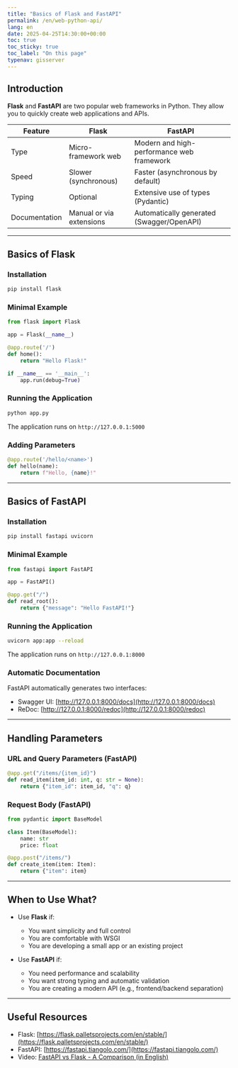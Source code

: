 ```yaml
---
title: "Basics of Flask and FastAPI"
permalink: /en/web-python-api/
lang: en
date: 2025-04-25T14:30:00+00:00
toc: true
toc_sticky: true
toc_label: "On this page"
typenav: gisserver
---
```


## Introduction

**Flask** and **FastAPI** are two popular web frameworks in Python. They allow you to quickly create web applications and APIs.

| Feature         | Flask                            | FastAPI                                  |
|-----------------|----------------------------------|------------------------------------------|
| Type            | Micro-framework web              | Modern and high-performance web framework |
| Speed           | Slower (synchronous)             | Faster (asynchronous by default)         |
| Typing          | Optional                         | Extensive use of types (Pydantic)       |
| Documentation   | Manual or via extensions        | Automatically generated (Swagger/OpenAPI) |

---

## Basics of Flask

### Installation

```bash
pip install flask
```

### Minimal Example

```python
from flask import Flask

app = Flask(__name__)

@app.route('/')
def home():
    return "Hello Flask!"

if __name__ == '__main__':
    app.run(debug=True)
```

### Running the Application

```bash
python app.py
```

The application runs on `http://127.0.0.1:5000`

### Adding Parameters

```python
@app.route('/hello/<name>')
def hello(name):
    return f"Hello, {name}!"
```

---

## Basics of FastAPI

### Installation

```bash
pip install fastapi uvicorn
```

### Minimal Example

```python
from fastapi import FastAPI

app = FastAPI()

@app.get("/")
def read_root():
    return {"message": "Hello FastAPI!"}
```

### Running the Application

```bash
uvicorn app:app --reload
```

The application runs on `http://127.0.0.1:8000`

### Automatic Documentation

FastAPI automatically generates two interfaces:

- Swagger UI: [http://127.0.0.1:8000/docs](http://127.0.0.1:8000/docs)
- ReDoc: [http://127.0.0.1:8000/redoc](http://127.0.0.1:8000/redoc)

---

## Handling Parameters

### URL and Query Parameters (FastAPI)

```python
@app.get("/items/{item_id}")
def read_item(item_id: int, q: str = None):
    return {"item_id": item_id, "q": q}
```

### Request Body (FastAPI)

```python
from pydantic import BaseModel

class Item(BaseModel):
    name: str
    price: float

@app.post("/items/")
def create_item(item: Item):
    return {"item": item}
```

---

## When to Use What?

- Use **Flask** if:
  - You want simplicity and full control
  - You are comfortable with WSGI
  - You are developing a small app or an existing project

- Use **FastAPI** if:
  - You need performance and scalability
  - You want strong typing and automatic validation
  - You are creating a modern API (e.g., frontend/backend separation)

---

## Useful Resources

- Flask: [https://flask.palletsprojects.com/en/stable/](https://flask.palletsprojects.com/en/stable/)
- FastAPI: [https://fastapi.tiangolo.com/](https://fastapi.tiangolo.com/)
- Video: [FastAPI vs Flask - A Comparison (in English)](https://www.youtube.com/watch?v=itfI5W3pCHE)

